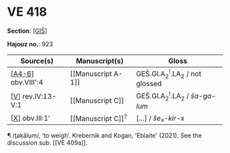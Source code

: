 # VE 418

**Section**: [[GIŠ]]

**Hajouz no.**: 923

|  Source(s)   |        Manuscript(s)         |                  Gloss                  |
| ------------ | ---------------------------- | --------------------------------------- |
| [[A4-6]] obv.VIII':4 | [[Manuscript A-1]]           | GEŠ.GI.A<sub>2</sub><sup>!</sup>.LA<sub>2</sub> / not glossed |
| [[V]] rev.IV:13-V:1 | [[Manuscript C]]             | GEŠ.GI.A<sub>2</sub><sup>!</sup>.LA<sub>2</sub> / *ša-ga-lum* |
| [[X]] obv.III:1' | [[Manuscript C]]<sup>?</sup> | [...] / *še*₃-*kir*-x                   |

¶ /ṯaḳālum/, ‘to weigh’. Krebernik and Kogan, 'Eblaite' (2021). See the discussion sub. [[VE 409a]].

[//begin]: # "Autogenerated link references for markdown compatibility"
[GIŠ]: GIŠ "GIŠ"
[A4-6]: A4-6 "MEE 4, 4 + MEE 4, 5 + MEE 4, 6 = TM.75.G.2000+TM.75.G.2005+TM.75.G.2006"
[V]: V "MEE 4 32 = TM.75.G.1448"
[X]: X "MEE 4, 34 = TM.75.G.11308"
[//end]: # "Autogenerated link references"